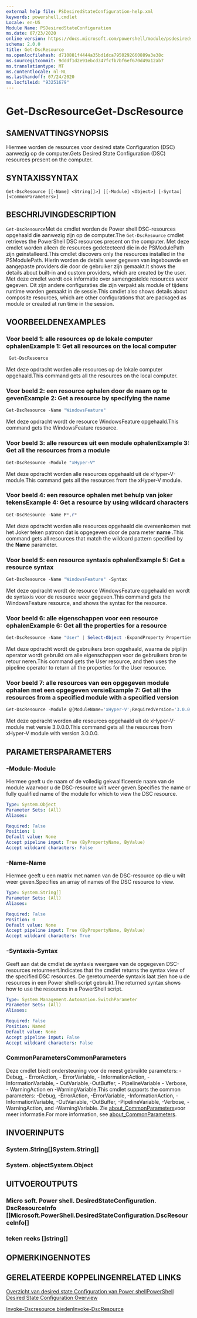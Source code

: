 ```yaml
---
external help file: PSDesiredStateConfiguration-help.xml
keywords: powershell,cmdlet
Locale: en-US
Module Name: PSDesiredStateConfiguration
ms.date: 07/23/2020
online version: https://docs.microsoft.com/powershell/module/psdesiredstateconfiguration/get-dscresource?view=powershell-7&WT.mc_id=ps-gethelp
schema: 2.0.0
title: Get-DscResource
ms.openlocfilehash: d710881f4444a35bd1dca7950292660889a3e38c
ms.sourcegitcommit: 9dddf1d2e91ebcd347fcfb7bf6ef670d49a12ab7
ms.translationtype: MT
ms.contentlocale: nl-NL
ms.lasthandoff: 07/24/2020
ms.locfileid: "93251679"
---
```

# <span data-ttu-id="f3b4d-103">Get-DscResource</span><span class="sxs-lookup"><span data-stu-id="f3b4d-103">Get-DscResource</span></span>

## <span data-ttu-id="f3b4d-104">SAMENVATTING</span><span class="sxs-lookup"><span data-stu-id="f3b4d-104">SYNOPSIS</span></span>
<span data-ttu-id="f3b4d-105">Hiermee worden de resources voor desired state Configuration (DSC) aanwezig op de computer.</span><span class="sxs-lookup"><span data-stu-id="f3b4d-105">Gets Desired State Configuration (DSC) resources present on the computer.</span></span>

## <span data-ttu-id="f3b4d-106">SYNTAXIS</span><span class="sxs-lookup"><span data-stu-id="f3b4d-106">SYNTAX</span></span>

```
Get-DscResource [[-Name] <String[]>] [[-Module] <Object>] [-Syntax] [<CommonParameters>]
```

## <span data-ttu-id="f3b4d-107">BESCHRIJVING</span><span class="sxs-lookup"><span data-stu-id="f3b4d-107">DESCRIPTION</span></span>

<span data-ttu-id="f3b4d-108">`Get-DscResource`Met de cmdlet worden de Power shell DSC-resources opgehaald die aanwezig zijn op de computer.</span><span class="sxs-lookup"><span data-stu-id="f3b4d-108">The `Get-DscResource` cmdlet retrieves the PowerShell DSC resources present on the computer.</span></span> <span data-ttu-id="f3b4d-109">Met deze cmdlet worden alleen de resources gedetecteerd die in de PSModulePath zijn geïnstalleerd.</span><span class="sxs-lookup"><span data-stu-id="f3b4d-109">This cmdlet discovers only the resources installed in the PSModulePath.</span></span> <span data-ttu-id="f3b4d-110">Hierin worden de details weer gegeven van ingebouwde en aangepaste providers die door de gebruiker zijn gemaakt.</span><span class="sxs-lookup"><span data-stu-id="f3b4d-110">It shows the details about built-in and custom providers, which are created by the user.</span></span> <span data-ttu-id="f3b4d-111">Met deze cmdlet wordt ook informatie over samengestelde resources weer gegeven. Dit zijn andere configuraties die zijn verpakt als module of tijdens runtime worden gemaakt in de sessie.</span><span class="sxs-lookup"><span data-stu-id="f3b4d-111">This cmdlet also shows details about composite resources, which are other configurations that are packaged as module or created at run time in the session.</span></span>

## <span data-ttu-id="f3b4d-112">VOORBEELDEN</span><span class="sxs-lookup"><span data-stu-id="f3b4d-112">EXAMPLES</span></span>

### <span data-ttu-id="f3b4d-113">Voor beeld 1: alle resources op de lokale computer ophalen</span><span class="sxs-lookup"><span data-stu-id="f3b4d-113">Example 1: Get all resources on the local computer</span></span>

```powershell
 Get-DscResource
```

<span data-ttu-id="f3b4d-114">Met deze opdracht worden alle resources op de lokale computer opgehaald.</span><span class="sxs-lookup"><span data-stu-id="f3b4d-114">This command gets all the resources on the local computer.</span></span>

### <span data-ttu-id="f3b4d-115">Voor beeld 2: een resource ophalen door de naam op te geven</span><span class="sxs-lookup"><span data-stu-id="f3b4d-115">Example 2: Get a resource by specifying the name</span></span>

```powershell
Get-DscResource -Name "WindowsFeature"
```

<span data-ttu-id="f3b4d-116">Met deze opdracht wordt de resource WindowsFeature opgehaald.</span><span class="sxs-lookup"><span data-stu-id="f3b4d-116">This command gets the WindowsFeature resource.</span></span>

### <span data-ttu-id="f3b4d-117">Voor beeld 3: alle resources uit een module ophalen</span><span class="sxs-lookup"><span data-stu-id="f3b4d-117">Example 3: Get all the resources from a module</span></span>

```powershell
Get-DscResource -Module "xHyper-V"
```

<span data-ttu-id="f3b4d-118">Met deze opdracht worden alle resources opgehaald uit de xHyper-V-module.</span><span class="sxs-lookup"><span data-stu-id="f3b4d-118">This command gets all the resources from the xHyper-V module.</span></span>

### <span data-ttu-id="f3b4d-119">Voor beeld 4: een resource ophalen met behulp van joker tekens</span><span class="sxs-lookup"><span data-stu-id="f3b4d-119">Example 4: Get a resource by using wildcard characters</span></span>

```powershell
Get-DscResource -Name P*,r*
```

<span data-ttu-id="f3b4d-120">Met deze opdracht worden alle resources opgehaald die overeenkomen met het Joker teken patroon dat is opgegeven door de para meter **name** .</span><span class="sxs-lookup"><span data-stu-id="f3b4d-120">This command gets all resources that match the wildcard pattern specified by the **Name** parameter.</span></span>

### <span data-ttu-id="f3b4d-121">Voor beeld 5: een resource syntaxis ophalen</span><span class="sxs-lookup"><span data-stu-id="f3b4d-121">Example 5: Get a resource syntax</span></span>

```powershell
Get-DscResource -Name "WindowsFeature" -Syntax
```

<span data-ttu-id="f3b4d-122">Met deze opdracht wordt de resource WindowsFeature opgehaald en wordt de syntaxis voor de resource weer gegeven.</span><span class="sxs-lookup"><span data-stu-id="f3b4d-122">This command gets the WindowsFeature resource, and shows the syntax for the resource.</span></span>

### <span data-ttu-id="f3b4d-123">Voor beeld 6: alle eigenschappen voor een resource ophalen</span><span class="sxs-lookup"><span data-stu-id="f3b4d-123">Example 6: Get all the properties for a resource</span></span>

```powershell
Get-DscResource -Name "User" | Select-Object -ExpandProperty Properties
```

<span data-ttu-id="f3b4d-124">Met deze opdracht wordt de gebruikers bron opgehaald, waarna de pijplijn operator wordt gebruikt om alle eigenschappen voor de gebruikers bron te retour neren.</span><span class="sxs-lookup"><span data-stu-id="f3b4d-124">This command gets the User resource, and then uses the pipeline operator to return all the properties for the User resource.</span></span>

### <span data-ttu-id="f3b4d-125">Voor beeld 7: alle resources van een opgegeven module ophalen met een opgegeven versie</span><span class="sxs-lookup"><span data-stu-id="f3b4d-125">Example 7: Get all the resources from a specified module with a specified version</span></span>

```powershell
Get-DscResource -Module @{ModuleName='xHyper-V';RequiredVersion='3.0.0.0'}
```

<span data-ttu-id="f3b4d-126">Met deze opdracht worden alle resources opgehaald uit de xHyper-V-module met versie 3.0.0.0.</span><span class="sxs-lookup"><span data-stu-id="f3b4d-126">This command gets all the resources from xHyper-V module with version 3.0.0.0.</span></span>

## <span data-ttu-id="f3b4d-127">PARAMETERS</span><span class="sxs-lookup"><span data-stu-id="f3b4d-127">PARAMETERS</span></span>

### <span data-ttu-id="f3b4d-128">-Module</span><span class="sxs-lookup"><span data-stu-id="f3b4d-128">-Module</span></span>

<span data-ttu-id="f3b4d-129">Hiermee geeft u de naam of de volledig gekwalificeerde naam van de module waarvoor u de DSC-resource wilt weer geven.</span><span class="sxs-lookup"><span data-stu-id="f3b4d-129">Specifies the name or fully qualified name of the module for which to view the DSC resource.</span></span>

```yaml
Type: System.Object
Parameter Sets: (All)
Aliases:

Required: False
Position: 1
Default value: None
Accept pipeline input: True (ByPropertyName, ByValue)
Accept wildcard characters: False
```

### <span data-ttu-id="f3b4d-130">-Name</span><span class="sxs-lookup"><span data-stu-id="f3b4d-130">-Name</span></span>

<span data-ttu-id="f3b4d-131">Hiermee geeft u een matrix met namen van de DSC-resource op die u wilt weer geven.</span><span class="sxs-lookup"><span data-stu-id="f3b4d-131">Specifies an array of names of the DSC resource to view.</span></span>

```yaml
Type: System.String[]
Parameter Sets: (All)
Aliases:

Required: False
Position: 0
Default value: None
Accept pipeline input: True (ByPropertyName, ByValue)
Accept wildcard characters: True
```

### <span data-ttu-id="f3b4d-132">-Syntaxis</span><span class="sxs-lookup"><span data-stu-id="f3b4d-132">-Syntax</span></span>

<span data-ttu-id="f3b4d-133">Geeft aan dat de cmdlet de syntaxis weergave van de opgegeven DSC-resources retourneert.</span><span class="sxs-lookup"><span data-stu-id="f3b4d-133">Indicates that the cmdlet returns the syntax view of the specified DSC resources.</span></span> <span data-ttu-id="f3b4d-134">De geretourneerde syntaxis laat zien hoe u de resources in een Power shell-script gebruikt.</span><span class="sxs-lookup"><span data-stu-id="f3b4d-134">The returned syntax shows how to use the resources in a PowerShell script.</span></span>

```yaml
Type: System.Management.Automation.SwitchParameter
Parameter Sets: (All)
Aliases:

Required: False
Position: Named
Default value: None
Accept pipeline input: False
Accept wildcard characters: False
```

### <span data-ttu-id="f3b4d-135">CommonParameters</span><span class="sxs-lookup"><span data-stu-id="f3b4d-135">CommonParameters</span></span>

<span data-ttu-id="f3b4d-136">Deze cmdlet biedt ondersteuning voor de meest gebruikte parameters: -Debug, - ErrorAction, - ErrorVariable, - InformationAction, -InformationVariable, - OutVariable,-OutBuffer, - PipelineVariable - Verbose, - WarningAction en -WarningVariable.</span><span class="sxs-lookup"><span data-stu-id="f3b4d-136">This cmdlet supports the common parameters: -Debug, -ErrorAction, -ErrorVariable, -InformationAction, -InformationVariable, -OutVariable, -OutBuffer, -PipelineVariable, -Verbose, -WarningAction, and -WarningVariable.</span></span> <span data-ttu-id="f3b4d-137">Zie [about_CommonParameters](https://go.microsoft.com/fwlink/?LinkID=113216)voor meer informatie.</span><span class="sxs-lookup"><span data-stu-id="f3b4d-137">For more information, see [about_CommonParameters](https://go.microsoft.com/fwlink/?LinkID=113216).</span></span>

## <span data-ttu-id="f3b4d-138">INVOER</span><span class="sxs-lookup"><span data-stu-id="f3b4d-138">INPUTS</span></span>

### <span data-ttu-id="f3b4d-139">System.String[]</span><span class="sxs-lookup"><span data-stu-id="f3b4d-139">System.String[]</span></span>

### <span data-ttu-id="f3b4d-140">System. object</span><span class="sxs-lookup"><span data-stu-id="f3b4d-140">System.Object</span></span>

## <span data-ttu-id="f3b4d-141">UITVOER</span><span class="sxs-lookup"><span data-stu-id="f3b4d-141">OUTPUTS</span></span>

### <span data-ttu-id="f3b4d-142">Micro soft. Power shell. DesiredStateConfiguration. DscResourceInfo []</span><span class="sxs-lookup"><span data-stu-id="f3b4d-142">Microsoft.PowerShell.DesiredStateConfiguration.DscResourceInfo[]</span></span>

### <span data-ttu-id="f3b4d-143">teken reeks []</span><span class="sxs-lookup"><span data-stu-id="f3b4d-143">string[]</span></span>

## <span data-ttu-id="f3b4d-144">OPMERKINGEN</span><span class="sxs-lookup"><span data-stu-id="f3b4d-144">NOTES</span></span>

## <span data-ttu-id="f3b4d-145">GERELATEERDE KOPPELINGEN</span><span class="sxs-lookup"><span data-stu-id="f3b4d-145">RELATED LINKS</span></span>

[<span data-ttu-id="f3b4d-146">Overzicht van desired state Configuration van Power shell</span><span class="sxs-lookup"><span data-stu-id="f3b4d-146">PowerShell Desired State Configuration Overview</span></span>](/powershell/scripting/dsc/overview/overview)

[<span data-ttu-id="f3b4d-147">Invoke-Dscresource bieden</span><span class="sxs-lookup"><span data-stu-id="f3b4d-147">Invoke-DscResource</span></span>](/powershell/module/PSDesiredStateConfiguration/Invoke-DscResource)

